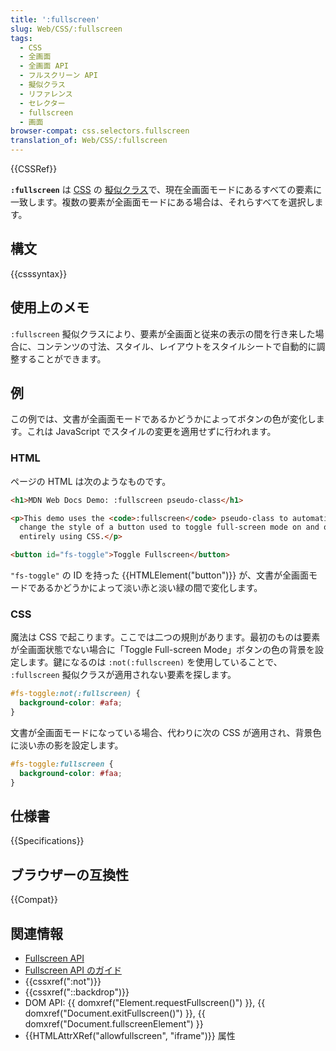 ```yaml
---
title: ':fullscreen'
slug: Web/CSS/:fullscreen
tags:
  - CSS
  - 全画面
  - 全画面 API
  - フルスクリーン API
  - 擬似クラス
  - リファレンス
  - セレクター
  - fullscreen
  - 画面
browser-compat: css.selectors.fullscreen
translation_of: Web/CSS/:fullscreen
---
```

{{CSSRef}}

**`:fullscreen`** は [CSS](/ja/docs/Web/CSS) の [擬似クラス](/ja/docs/CSS/Pseudo-classes)で、現在全画面モードにあるすべての要素に一致します。複数の要素が全画面モードにある場合は、それらすべてを選択します。

## 構文

{{csssyntax}}

## 使用上のメモ

`:fullscreen` 擬似クラスにより、要素が全画面と従来の表示の間を行き来した場合に、コンテンツの寸法、スタイル、レイアウトをスタイルシートで自動的に調整することができます。

## 例

この例では、文書が全画面モードであるかどうかによってボタンの色が変化します。これは JavaScript でスタイルの変更を適用せずに行われます。

### HTML

ページの HTML は次のようなものです。

```html
<h1>MDN Web Docs Demo: :fullscreen pseudo-class</h1>

<p>This demo uses the <code>:fullscreen</code> pseudo-class to automatically
  change the style of a button used to toggle full-screen mode on and off,
  entirely using CSS.</p>

<button id="fs-toggle">Toggle Fullscreen</button>
```

`"fs-toggle"` の ID を持った {{HTMLElement("button")}} が、文書が全画面モードであるかどうかによって淡い赤と淡い緑の間で変化します。

### CSS

魔法は CSS で起こります。ここでは二つの規則があります。最初のものは要素が全画面状態でない場合に「Toggle Full-screen Mode」ボタンの色の背景を設定します。鍵になるのは `:not(:fullscreen)` を使用していることで、 `:fullscreen` 擬似クラスが適用されない要素を探します。

```css
#fs-toggle:not(:fullscreen) {
  background-color: #afa;
}
```

文書が全画面モードになっている場合、代わりに次の CSS が適用され、背景色に淡い赤の影を設定します。

```css
#fs-toggle:fullscreen {
  background-color: #faa;
}
```

## 仕様書

{{Specifications}}

## ブラウザーの互換性

{{Compat}}

## 関連情報

- [Fullscreen API](/ja/docs/Web/API/Fullscreen_API)
- [Fullscreen API のガイド](/ja/docs/Web/API/Fullscreen_API/Guide)
- {{cssxref(":not")}}
- {{cssxref("::backdrop")}}
- DOM API: {{ domxref("Element.requestFullscreen()") }}, {{ domxref("Document.exitFullscreen()") }}, {{ domxref("Document.fullscreenElement") }}
- {{HTMLAttrXRef("allowfullscreen", "iframe")}} 属性
